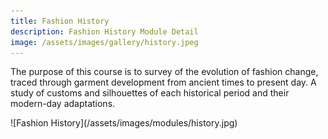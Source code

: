 ```yaml
---
title: Fashion History
description: Fashion History Module Detail
image: /assets/images/gallery/history.jpeg
---
```


The purpose of this course is to survey of the evolution of fashion change,
traced through garment development from ancient times to present day.
A study of customs and silhouettes of each historical period and their modern-day adaptations.

<div class="w-full h-auto m-auto flex py-4 px-4 justify-center items-center">
  ![Fashion History](/assets/images/modules/history.jpg)
</div